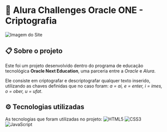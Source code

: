 # 🚀 Alura Challenges Oracle ONE - Criptografia
![Imagem do Site](https://i.imgur.com/mxfjAda.jpg)

## 📋 Sobre o projeto
Este foi um projeto desenvolvido dentro do programa de educação tecnológica __Oracle Next Education__, uma parceria entre a *Oracle* e *Alura*.

Ele consiste em criptografar e descriptografar qualquer texto inserido, utilizando as chaves definidas que no caso foram: *a = ai, e = enter, i = imes, o = ober, u = ufat*.

## ⚙️ Tecnologias utilizadas
As tecnologias que foram utilizadas no projeto:
![HTML5](https://img.shields.io/badge/HTML5-E34F26?style=for-the-badge&logo=html5&logoColor=white) ![CSS3](https://img.shields.io/badge/CSS3-1572B6?style=for-the-badge&logo=css3&logoColor=white) ![JavaScript](https://img.shields.io/badge/JavaScript-F7DF1E?style=for-the-badge&logo=javascript&logoColor=black)
